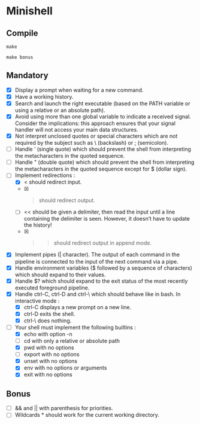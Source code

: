 # Minishell

## Compile

```
make
```
```
make bonus
```

## Mandatory

- [x] Display a prompt when waiting for a new command.
- [x] Have a working history.
- [x] Search and launch the right executable (based on the PATH variable or using a
relative or an absolute path). 
- [x] Avoid using more than one global variable to indicate a received signal. Consider
the implications: this approach ensures that your signal handler will not access your
main data structures.
- [x] Not interpret unclosed quotes or special characters which are not required by the
subject such as \ (backslash) or ; (semicolon).
- [ ] Handle ’ (single quote) which should prevent the shell from interpreting the metacharacters in the quoted sequence.
- [ ] Handle " (double quote) which should prevent the shell from interpreting the metacharacters in the quoted sequence except for $ (dollar sign).
- [ ] Implement redirections :
	- [x] < should redirect input.
	- [x] > should redirect output.
	- [ ] << should be given a delimiter, then read the input until a line containing the
delimiter is seen. However, it doesn’t have to update the history!
	- [x] >> should redirect output in append mode.
- [x] Implement pipes (| character). The output of each command in the pipeline is
connected to the input of the next command via a pipe.
- [x] Handle environment variables ($ followed by a sequence of characters) which
should expand to their values.
- [x] Handle $? which should expand to the exit status of the most recently executed
foreground pipeline.
- [x] Handle ctrl-C, ctrl-D and ctrl-\ which should behave like in bash. In interactive mode :
	- [x] ctrl-C displays a new prompt on a new line.
	- [x] ctrl-D exits the shell.
	- [x] ctrl-\ does nothing.
- [ ] Your shell must implement the following builtins :
	- [x] echo with option -n
	- [ ] cd with only a relative or absolute path
	- [x] pwd with no options
	- [ ] export with no options
	- [x] unset with no options
	- [x] env with no options or arguments
	- [x] exit with no options

## Bonus

- [ ] && and || with parenthesis for priorities.
- [ ] Wildcards * should work for the current working directory.
